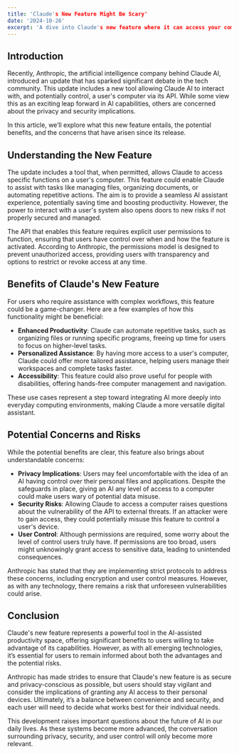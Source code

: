 ```yaml
---
title: 'Claude's New Feature Might Be Scary'
date: '2024-10-26'
excerpt: 'A dive into Claude's new feature where it can access your computer'
---
```


## Introduction

Recently, Anthropic, the artificial intelligence company behind Claude AI, introduced an update that has sparked significant debate in the tech community. This update includes a new tool allowing Claude AI to interact with, and potentially control, a user's computer via its API. While some view this as an exciting leap forward in AI capabilities, others are concerned about the privacy and security implications.

In this article, we’ll explore what this new feature entails, the potential benefits, and the concerns that have arisen since its release.

## Understanding the New Feature

The update includes a tool that, when permitted, allows Claude to access specific functions on a user's computer. This feature could enable Claude to assist with tasks like managing files, organizing documents, or automating repetitive actions. The aim is to provide a seamless AI assistant experience, potentially saving time and boosting productivity. However, the power to interact with a user's system also opens doors to new risks if not properly secured and managed.

The API that enables this feature requires explicit user permissions to function, ensuring that users have control over when and how the feature is activated. According to Anthropic, the permissions model is designed to prevent unauthorized access, providing users with transparency and options to restrict or revoke access at any time.

## Benefits of Claude's New Feature

For users who require assistance with complex workflows, this feature could be a game-changer. Here are a few examples of how this functionality might be beneficial:

- **Enhanced Productivity**: Claude can automate repetitive tasks, such as organizing files or running specific programs, freeing up time for users to focus on higher-level tasks.
- **Personalized Assistance**: By having more access to a user's computer, Claude could offer more tailored assistance, helping users manage their workspaces and complete tasks faster.
- **Accessibility**: This feature could also prove useful for people with disabilities, offering hands-free computer management and navigation.

These use cases represent a step toward integrating AI more deeply into everyday computing environments, making Claude a more versatile digital assistant.

## Potential Concerns and Risks

While the potential benefits are clear, this feature also brings about understandable concerns:

- **Privacy Implications**: Users may feel uncomfortable with the idea of an AI having control over their personal files and applications. Despite the safeguards in place, giving an AI any level of access to a computer could make users wary of potential data misuse.
- **Security Risks**: Allowing Claude to access a computer raises questions about the vulnerability of the API to external threats. If an attacker were to gain access, they could potentially misuse this feature to control a user's device.
- **User Control**: Although permissions are required, some worry about the level of control users truly have. If permissions are too broad, users might unknowingly grant access to sensitive data, leading to unintended consequences.

Anthropic has stated that they are implementing strict protocols to address these concerns, including encryption and user control measures. However, as with any technology, there remains a risk that unforeseen vulnerabilities could arise.

## Conclusion

Claude's new feature represents a powerful tool in the AI-assisted productivity space, offering significant benefits to users willing to take advantage of its capabilities. However, as with all emerging technologies, it’s essential for users to remain informed about both the advantages and the potential risks.

Anthropic has made strides to ensure that Claude's new feature is as secure and privacy-conscious as possible, but users should stay vigilant and consider the implications of granting any AI access to their personal devices. Ultimately, it’s a balance between convenience and security, and each user will need to decide what works best for their individual needs.

This development raises important questions about the future of AI in our daily lives. As these systems become more advanced, the conversation surrounding privacy, security, and user control will only become more relevant.
